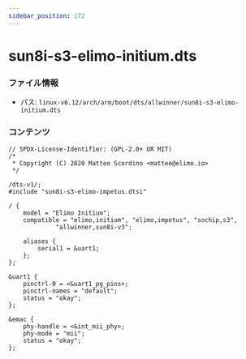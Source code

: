 ```yaml
---
sidebar_position: 172
---
```

# sun8i-s3-elimo-initium.dts

### ファイル情報

- パス: `linux-v6.12/arch/arm/boot/dts/allwinner/sun8i-s3-elimo-initium.dts`

### コンテンツ

```dts
// SPDX-License-Identifier: (GPL-2.0+ OR MIT)
/*
 * Copyright (C) 2020 Matteo Scordino <matteo@elimo.io>
 */

/dts-v1/;
#include "sun8i-s3-elimo-impetus.dtsi"

/ {
	model = "Elimo Initium";
	compatible = "elimo,initium", "elimo,impetus", "sochip,s3",
		     "allwinner,sun8i-v3";

	aliases {
		serial1 = &uart1;
	};
};

&uart1 {
	pinctrl-0 = <&uart1_pg_pins>;
	pinctrl-names = "default";
	status = "okay";
};

&emac {
	phy-handle = <&int_mii_phy>;
	phy-mode = "mii";
	status = "okay";
};

```
